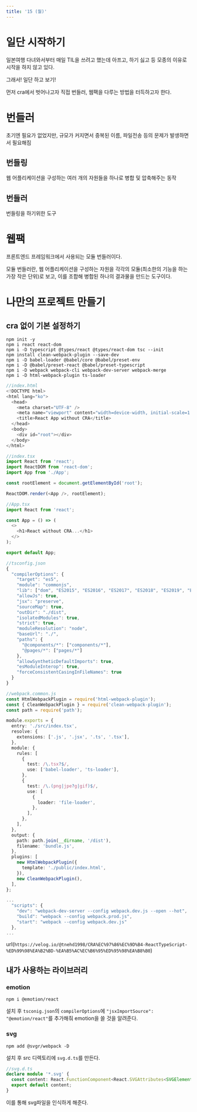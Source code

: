 ```yaml
---
title: '15 (월)'
---
```


# 일단 시작하기

일본여행 다녀와서부터 매일 TIL을 쓰려고 했는데 아프고, 하기 싫고 등 모종의 이유로 시작을 하지 않고 있다.

그래서! 일단 하고 보기!

먼저 cra에서 벗어나고자 직접 번들러, 웹팩을 다루는 방법을 터득하고자 한다.

# 번들러

초기엔 필요가 없었지만, 규모가 커지면서 중복된 이름, 파일전송 등의 문제가 발생하면서 필요해짐

## 번들링

웹 어플리케이션을 구성하는 여러 개의 자원들을 하나로 병합 및 압축해주는 동작

## 번들러

번들링을 하기위한 도구

# 웹팩

프론트엔드 프레임워크에서 사용되는 모듈 번들러이다.

모듈 번들러란, 웹 어플리케이션을 구성하는 자원을 각각의 모듈(최소한의 기능을 하는 가장 작은 단위)로 보고, 이를 조합해 병합된 하나의 결과물을 만드는 도구이다.

# 나만의 프로젝트 만들기

## cra 없이 기본 설정하기

```
npm init -y
npm i react react-dom
npm i -D typescript @types/react @types/react-dom tsc --init
npm install clean-webpack-plugin --save-dev
npm i -D babel-loader @babel/core @babel/preset-env
npm i -D @babel/preset-react @babel/preset-typescript
npm i -D webpack webpack-cli webpack-dev-server webpack-merge
npm i -D html-webpack-plugin ts-loader
```

```ts
//index.html
<!DOCTYPE html>
<html lang="ko">
  <head>
    <meta charset="UTF-8" />
    <meta name="viewport" content="width=device-width, initial-scale=1.0" />
    <title>React App without CRA</title>
  </head>
  <body>
    <div id="root"></div>
  </body>
</html>
```

```ts
//index.tsx
import React from 'react';
import ReactDOM from 'react-dom';
import App from './App';

const rootElement = document.getElementById('root');

ReactDOM.render(<App />, rootElement);
```

```ts
//App.tsx
import React from 'react';

const App = () => (
  <>
    <h1>React without CRA...</h1>
  </>
);

export default App;
```

```ts
//tsconfig.json
{
  "compilerOptions": {
    "target": "es5",
    "module": "commonjs",
    "lib": ["dom", "ES2015", "ES2016", "ES2017", "ES2018", "ES2019", "ES2020"],
    "allowJs": true,
    "jsx": "preserve",
    "sourceMap": true,
    "outDir": "./dist",
    "isolatedModules": true,
    "strict": true,
    "moduleResolution": "node",
    "baseUrl": "./",
    "paths": {
      "@components/*": ["components/*"],
      "@pages/*": ["pages/*"]
    },
    "allowSyntheticDefaultImports": true,
    "esModuleInterop": true,
    "forceConsistentCasingInFileNames": true
  }
}
```

```ts
//webpack.common.js
const HtmlWebpackPlugin = require('html-webpack-plugin');
const { CleanWebpackPlugin } = require('clean-webpack-plugin');
const path = require('path');

module.exports = {
  entry: './src/index.tsx',
  resolve: {
    extensions: ['.js', '.jsx', '.ts', '.tsx'],
  },
  module: {
    rules: [
      {
        test: /\.tsx?$/,
        use: ['babel-loader', 'ts-loader'],
      },
      {
        test: /\.(png|jpe?g|gif)$/,
        use: [
          {
            loader: 'file-loader',
          },
        ],
      },
    ],
  },
  output: {
    path: path.join(__dirname, '/dist'),
    filename: 'bundle.js',
  },
  plugins: [
    new HtmlWebpackPlugin({
      template: './public/index.html',
    }),
    new CleanWebpackPlugin(),
  ],
};
```

```ts
...
  "scripts": {
    "dev": "webpack-dev-server --config webpack.dev.js --open --hot",
    "build": "webpack --config webpack.prod.js",
    "start": "webpack --config webpack.dev.js"
  },
...
```

url(`https://velog.io/@tnehd1998/CRA%EC%97%86%EC%9D%B4-ReactTypeScript-%ED%99%98%EA%B2%BD-%EA%B5%AC%EC%B6%95%ED%95%98%EA%B8%B0`)

## 내가 사용하는 라이브러리

### emotion

`npm i @emotion/react`

설치 후 `tsconig.json`의 `compilerOptions`에 `"jsxImportSource": "@emotion/react"`를 추가해줘 emotion을 쓸 것을 알려준다.

### svg

`npm add @svgr/webpack -D`

설치 후 src 디렉토리에 `svg.d.ts`를 만든다.

```ts
//svg.d.ts
declare module '*.svg' {
  const content: React.FunctionComponent<React.SVGAttributes<SVGElement>>;
  export default content;
}
```

이를 통해 svg파일을 인식하게 해준다.
